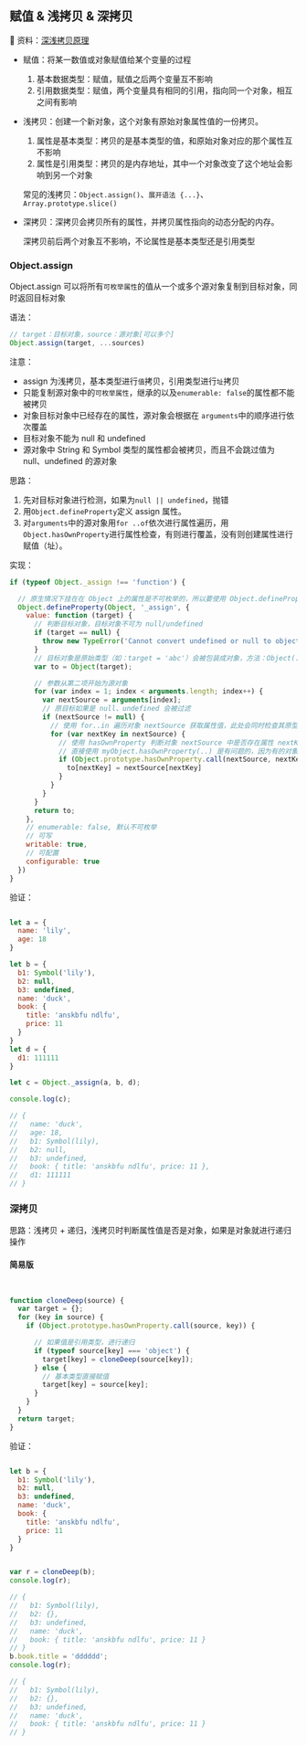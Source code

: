 
## 赋值 & 浅拷贝 & 深拷贝

🍃 资料：[深浅拷贝原理](https://muyiy.cn/blog/4/4.3.html#%E5%8F%82%E8%80%83)

- 赋值：将某一数值或对象赋值给某个变量的过程

  1. 基本数据类型：赋值，赋值之后两个变量互不影响
  2. 引用数据类型：赋值，两个变量具有相同的引用，指向同一个对象，相互之间有影响

- 浅拷贝：创建一个新对象，这个对象有原始对象属性值的一份拷贝。

  1. 属性是基本类型：拷贝的是基本类型的值，和原始对象对应的那个属性互不影响
  2. 属性是引用类型：拷贝的是内存地址，其中一个对象改变了这个地址会影响到另一个对象

  常见的浅拷贝：`Object.assign()`、`展开语法 {...}`、`Array.prototype.slice()`

- 深拷贝：深拷贝会拷贝所有的属性，并拷贝属性指向的动态分配的内存。

  深拷贝前后两个对象互不影响，不论属性是基本类型还是引用类型

### Object.assign 

Object.assign 可以将所有`可枚举属性`的值从一个或多个源对象复制到目标对象，同时返回目标对象

语法：

```javascript
// target：目标对象，source：源对象[可以多个]
Object.assign(target, ...sources)
```

注意：

- assign 为浅拷贝，基本类型进行`值`拷贝，引用类型进行`址`拷贝
- 只能复制源对象中的`可枚举属性`，继承的以及`enumerable: false`的属性都不能被拷贝
- 对象目标对象中已经存在的属性，源对象会根据在 `arguments`中的顺序进行依次覆盖
- 目标对象不能为 null 和 undefined
- 源对象中 String 和 Symbol 类型的属性都会被拷贝，而且不会跳过值为 null、undefined 的源对象

思路：

1. 先对目标对象进行检测，如果为`null || undefined`，抛错
2. 用`Object.defineProperty`定义 assign 属性。
3. 对`arguments`中的源对象用`for ..of`依次进行属性遍历，用`Object.hasOwnProperty`进行属性检查，有则进行覆盖，没有则创建属性进行赋值（址）。

实现：

```javascript
if (typeof Object._assign !== 'function') {

  // 原生情况下挂在在 Object 上的属性是不可枚举的，所以要使用 Object.defineProperty，并设置 enumerable: false; writable: true; configurable: true
  Object.defineProperty(Object, '_assign', {
    value: function (target) {
      // 判断目标对象，目标对象不可为 null/undefined
      if (target == null) {
        throw new TypeError('Cannot convert undefined or null to object');
      }
      // 目标对象是原始类型（如：target = 'abc'）会被包装成对象，方法：Object(...)
      var to = Object(target);

      // 参数从第二项开始为源对象
      for (var index = 1; index < arguments.length; index++) {
        var nextSource = arguments[index];
        // 原目标如果是 null、undefined 会被过滤
        if (nextSource != null) {
          // 使用 for..in 遍历对象 nextSource 获取属性值，此处会同时检查其原型链上的属性
          for (var nextKey in nextSource) {
            // 使用 hasOwnProperty 判断对象 nextSource 中是否存在属性 nextKey，过滤掉原型链上的属性
            // 直接使用 myObject.hasOwnProperty(..) 是有问题的，因为有的对象可能没有连接到 Object.prototype 上（比如通过 Object.create(null) 来创建），这种情况下，使用 myObject.hasOwnProperty(..) 就会失败，因此要借助 call
            if (Object.prototype.hasOwnProperty.call(nextSource, nextKey)) {
              to[nextKey] = nextSource[nextKey]
            }
          }
        }
      }
      return to;
    },
    // enumerable: false, 默认不可枚举 
    // 可写
    writable: true,
    // 可配置
    configurable: true
  })
}

```

验证：

```javascript

let a = {
  name: 'lily',
  age: 18
}

let b = {
  b1: Symbol('lily'),
  b2: null,
  b3: undefined,
  name: 'duck',
  book: {
    title: 'anskbfu ndlfu',
    price: 11
  }
}
let d = {
  d1: 111111
}

let c = Object._assign(a, b, d);

console.log(c);

// {
//   name: 'duck',
//   age: 18,
//   b1: Symbol(lily),
//   b2: null,
//   b3: undefined,
//   book: { title: 'anskbfu ndlfu', price: 11 },
//   d1: 111111
// }
```

### 深拷贝

思路：浅拷贝 + 递归，浅拷贝时判断属性值是否是对象，如果是对象就进行递归操作

#### 简易版

```javascript


function cloneDeep(source) {
  var target = {};
  for (key in source) {
    if (Object.prototype.hasOwnProperty.call(source, key)) {

      // 如果值是引用类型，进行递归
      if (typeof source[key] === 'object') {
        target[key] = cloneDeep(source[key]);
      } else {
        // 基本类型直接赋值
        target[key] = source[key];
      }
    }
  }
  return target;
}
```

验证：

```javascript

let b = {
  b1: Symbol('lily'),
  b2: null,
  b3: undefined,
  name: 'duck',
  book: {
    title: 'anskbfu ndlfu',
    price: 11
  }
}


var r = cloneDeep(b);
console.log(r);

// {
//   b1: Symbol(lily),
//   b2: {},
//   b3: undefined,
//   name: 'duck',
//   book: { title: 'anskbfu ndlfu', price: 11 }
// }
b.book.title = 'dddddd';
console.log(r);

// {
//   b1: Symbol(lily),
//   b2: {},
//   b3: undefined,
//   name: 'duck',
//   book: { title: 'anskbfu ndlfu', price: 11 }
// }
```